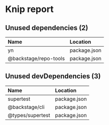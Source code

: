# Knip report

## Unused dependencies (2)

| Name                  | Location     |
|:----------------------|:-------------|
| yn                    | package.json |
| @backstage/repo-tools | package.json |

## Unused devDependencies (3)

| Name             | Location     |
|:-----------------|:-------------|
| supertest        | package.json |
| @backstage/cli   | package.json |
| @types/supertest | package.json |

